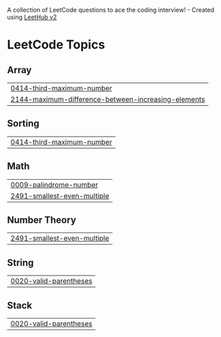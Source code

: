 A collection of LeetCode questions to ace the coding interview! - Created using [LeetHub v2](https://github.com/arunbhardwaj/LeetHub-2.0)
<!---LeetCode Topics Start-->
# LeetCode Topics
## Array
|  |
| ------- |
| [0414-third-maximum-number](https://github.com/shxblx/Leetcode-Solution/tree/master/0414-third-maximum-number) |
| [2144-maximum-difference-between-increasing-elements](https://github.com/shxblx/Leetcode-Solution/tree/master/2144-maximum-difference-between-increasing-elements) |
## Sorting
|  |
| ------- |
| [0414-third-maximum-number](https://github.com/shxblx/Leetcode-Solution/tree/master/0414-third-maximum-number) |
## Math
|  |
| ------- |
| [0009-palindrome-number](https://github.com/shxblx/Leetcode-Solution/tree/master/0009-palindrome-number) |
| [2491-smallest-even-multiple](https://github.com/shxblx/Leetcode-Solution/tree/master/2491-smallest-even-multiple) |
## Number Theory
|  |
| ------- |
| [2491-smallest-even-multiple](https://github.com/shxblx/Leetcode-Solution/tree/master/2491-smallest-even-multiple) |
## String
|  |
| ------- |
| [0020-valid-parentheses](https://github.com/shxblx/Leetcode-Solution/tree/master/0020-valid-parentheses) |
## Stack
|  |
| ------- |
| [0020-valid-parentheses](https://github.com/shxblx/Leetcode-Solution/tree/master/0020-valid-parentheses) |
<!---LeetCode Topics End-->